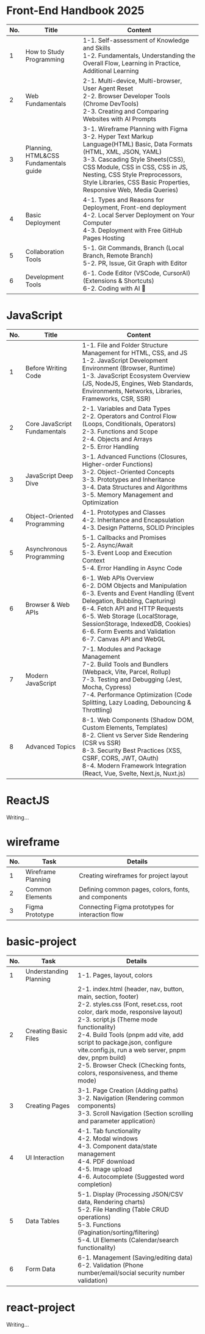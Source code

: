 # Front-End Handbook 2025

| No. | Title | Content |
|---------|--------|---------|
| 1 | How to Study Programming | 1-1. Self-assessment of Knowledge and Skills<br/>1-2. Fundamentals, Understanding the Overall Flow, Learning in Practice, Additional Learning |
| 2 | Web Fundamentals | 2-1. Multi-device, Multi-browser, User Agent Reset<br>2-2. Browser Developer Tools (Chrome DevTools)<br>2-3. Creating and Comparing Websites with AI Prompts |
| 3 | Planning, HTML&CSS Fundamentals guide | 3-1. Wireframe Planning with Figma<br/>3-2. Hyper Text Markup Language(HTML) Basic, Data Formats (HTML, XML, JSON, YAML)<br/>3-3. Cascading Style Sheets(CSS), CSS Module, CSS in CSS, CSS in JS, Nesting, CSS Style Preprocessors, Style Libraries, CSS Basic Properties, Responsive Web, Media Queries) |
| 4 | Basic Deployment | 4-1. Types and Reasons for Deployment, Front-end deployment<br>4-2. Local Server Deployment on Your Computer<br>4-3. Deployment with Free GitHub Pages Hosting |
| 5 | Collaboration Tools | 5-1. Git Commands, Branch (Local Branch, Remote Branch)<br/>5-2. PR, Issue, Git Graph with Editor |
| 6 | Development Tools | 6-1. Code Editor (VSCode, CursorAI)(Extensions & Shortcuts)<br>6-2. Coding with AI 🎵 |

# JavaScript

| No. | Title | Content |
|---------|--------|---------|
| 1 | Before Writing Code | 1-1. File and Folder Structure Management for HTML, CSS, and JS<br>1-2. JavaScript Development Environment (Browser, Runtime)<br>1-3. JavaScript Ecosystem Overview (JS, NodeJS, Engines, Web Standards, Environments, Networks, Libraries, Frameworks, CSR, SSR) |
| 2 | Core JavaScript Fundamentals | 2-1. Variables and Data Types<br>2-2. Operators and Control Flow (Loops, Conditionals, Operators)<br>2-3. Functions and Scope<br>2-4. Objects and Arrays<br>2-5. Error Handling |
| 3 | JavaScript Deep Dive | 3-1. Advanced Functions (Closures, Higher-order Functions)<br>3-2. Object-Oriented Concepts<br>3-3. Prototypes and Inheritance<br>3-4. Data Structures and Algorithms<br>3-5. Memory Management and Optimization |
| 4 | Object-Oriented Programming | 4-1. Prototypes and Classes<br>4-2. Inheritance and Encapsulation<br>4-3. Design Patterns, SOLID Principles |
| 5 | Asynchronous Programming | 5-1. Callbacks and Promises<br>5-2. Async/Await<br>5-3. Event Loop and Execution Context<br>5-4. Error Handling in Async Code |
| 6 | Browser & Web APIs | 6-1. Web APIs Overview<br>6-2. DOM Objects and Manipulation<br>6-3. Events and Event Handling (Event Delegation, Bubbling, Capturing)<br>6-4. Fetch API and HTTP Requests<br>6-5. Web Storage (LocalStorage, SessionStorage, IndexedDB, Cookies)<br>6-6. Form Events and Validation<br>6-7. Canvas API and WebGL |
| 7 | Modern JavaScript | 7-1. Modules and Package Management<br>7-2. Build Tools and Bundlers (Webpack, Vite, Parcel, Rollup)<br>7-3. Testing and Debugging (Jest, Mocha, Cypress)<br>7-4. Performance Optimization (Code Splitting, Lazy Loading, Debouncing & Throttling) |
| 8 | Advanced Topics | 8-1. Web Components (Shadow DOM, Custom Elements, Templates)<br>8-2. Client vs Server Side Rendering (CSR vs SSR)<br>8-3. Security Best Practices (XSS, CSRF, CORS, JWT, OAuth)<br>8-4. Modern Framework Integration (React, Vue, Svelte, Next.js, Nuxt.js) |

# ReactJS

Writing...




# wireframe

| No. | Task | Details |
|-----|------|---------|
| 1 | Wireframe Planning | Creating wireframes for project layout |
| 2 | Common Elements | Defining common pages, colors, fonts, and components |
| 3 | Figma Prototype | Connecting Figma prototypes for interaction flow |

# basic-project

| No. | Task | Details |
|-----|------|---------|
| 1 | Understanding Planning | 1-1. Pages, layout, colors |
| 2 | Creating Basic Files | 2-1. index.html (header, nav, button, main, section, footer)<br>2-2. styles.css (Font, reset.css, root color, dark mode, responsive layout)<br>2-3. script.js (Theme mode functionality)<br>2-4. Build Tools (pnpm add vite, add script to package.json, configure vite.config.js, run a web server, pnpm dev, pnpm build)<br>2-5. Browser Check (Checking fonts, colors, responsiveness, and theme mode) |
| 3 | Creating Pages | 3-1. Page Creation (Adding paths)<br>3-2. Navigation (Rendering common components)<br>3-3. Scroll Navigation (Section scrolling and parameter application) |
| 4 | UI Interaction | 4-1. Tab functionality<br>4-2. Modal windows<br>4-3. Component data/state management<br>4-4. PDF download<br>4-5. Image upload<br>4-6. Autocomplete (Suggested word completion) |
| 5 | Data Tables | 5-1. Display (Processing JSON/CSV data, Rendering charts)<br>5-2. File Handling (Table CRUD operations)<br>5-3. Functions (Pagination/sorting/filtering)<br>5-4. UI Elements (Calendar/search functionality) |
| 6 | Form Data | 6-1. Management (Saving/editing data)<br>6-2. Validation (Phone number/email/social security number validation) |

# react-project

Writing...



